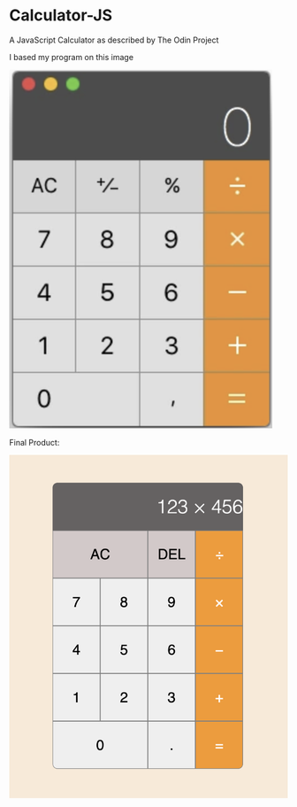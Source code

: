 # Calculator-JS

A JavaScript Calculator as described by The Odin Project

I based my program on this image


![Basic Calculator OS X](./Images/apple-calculator.png)


Final Product:

![Basic Calculator Clone](./Images/basic-calculator.png)
